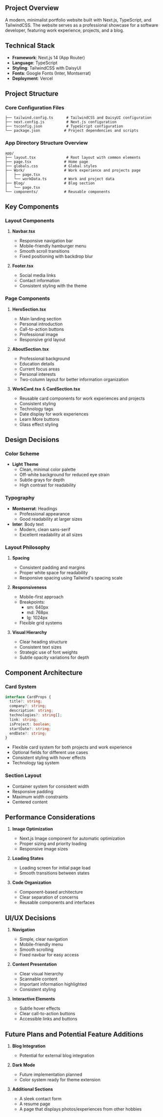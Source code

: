 ## Project Overview
A modern, minimalist portfolio website built with Next.js, TypeScript, and TailwindCSS. The website serves as a professional showcase for a software developer, featuring work experience, projects, and a blog.

## Technical Stack
- **Framework**: Next.js 14 (App Router)
- **Language**: TypeScript
- **Styling**: TailwindCSS with DaisyUI
- **Fonts**: Google Fonts (Inter, Montserrat)
- **Deployment**: Vercel

## Project Structure

### Core Configuration Files
```
├── tailwind.config.ts      # TailwindCSS and DaisyUI configuration
├── next.config.js          # Next.js configuration
├── tsconfig.json           # TypeScript configuration
└── package.json           # Project dependencies and scripts
```

### App Directory Structure Overview
```
app/
├── layout.tsx              # Root layout with common elements
├── page.tsx               # Home page
├── globals.css            # Global styles
├── Work/                  # Work experience and projects page
│   ├── page.tsx
│   └── workData.ts        # Work and project data
├── Blog/                  # Blog section
│   └── page.tsx
└── components/            # Reusable components
```

## Key Components

### Layout Components
1. **Navbar.tsx**
   - Responsive navigation bar
   - Mobile-friendly hamburger menu
   - Smooth scroll transitions
   - Fixed positioning with backdrop blur

2. **Footer.tsx**
   - Social media links
   - Contact information
   - Consistent styling with the theme

### Page Components
1. **HeroSection.tsx**
   - Main landing section
   - Personal introduction
   - Call-to-action buttons
   - Professional image
   - Responsive grid layout

2. **AboutSection.tsx**
   - Professional background
   - Education details
   - Current focus areas
   - Personal interests
   - Two-column layout for better information organization

3. **WorkCard.tsx** & **CardSection.tsx**
   - Reusable card components for work experiences and projects
   - Consistent styling
   - Technology tags
   - Date display for work experiences
   - Learn More buttons
   - Glass effect styling

## Design Decisions

### Color Scheme
- **Light Theme**
  - Clean, minimal color palette
  - Off-white background for reduced eye strain
  - Subtle grays for depth
  - High contrast for readability

### Typography
- **Montserrat**: Headings
  - Professional appearance
  - Good readability at larger sizes
- **Inter**: Body text
  - Modern, clean sans-serif
  - Excellent readability at all sizes

### Layout Philosophy
1. **Spacing**
   - Consistent padding and margins
   - Proper white space for readability
   - Responsive spacing using Tailwind's spacing scale

2. **Responsiveness**
   - Mobile-first approach
   - Breakpoints:
     - sm: 640px
     - md: 768px
     - lg: 1024px
   - Flexible grid systems

3. **Visual Hierarchy**
   - Clear heading structure
   - Consistent text sizes
   - Strategic use of font weights
   - Subtle opacity variations for depth

## Component Architecture

### Card System
```typescript
interface CardProps {
  title?: string;
  company?: string;
  description: string;
  technologies?: string[];
  link: string;
  isProject: boolean;
  startDate?: string;
  endDate?: string;
}
```
- Flexible card system for both projects and work experience
- Optional fields for different use cases
- Consistent styling with hover effects
- Technology tag system

### Section Layout
- Container system for consistent width
- Responsive padding
- Maximum width constraints
- Centered content

## Performance Considerations

1. **Image Optimization**
   - Next.js Image component for automatic optimization
   - Proper sizing and priority loading
   - Responsive image sizes

2. **Loading States**
   - Loading screen for initial page load
   - Smooth transitions between states

3. **Code Organization**
   - Component-based architecture
   - Clear separation of concerns
   - Reusable components and interfaces

## UI/UX Decisions

1. **Navigation**
   - Simple, clear navigation
   - Mobile-friendly menu
   - Smooth scrolling
   - Fixed navbar for easy access

2. **Content Presentation**
   - Clear visual hierarchy
   - Scannable content
   - Important information highlighted
   - Consistent styling

3. **Interactive Elements**
   - Subtle hover effects
   - Clear call-to-action buttons
   - Accessible links and buttons

## Future Plans and Potential Feature Additions
1. **Blog Integration**
   - Potential for external blog integration

2. **Dark Mode**
   - Future implementation planned
   - Color system ready for theme extension

3. **Additional Sections**
   - A sleek contact form
   - A resume page
   - A page that displays photos/experiences from other hobbies
